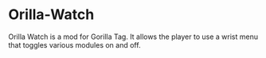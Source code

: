 # Orilla-Watch
Orilla Watch is a mod for Gorilla Tag. It allows the player to use a wrist menu that toggles various modules on and off.
